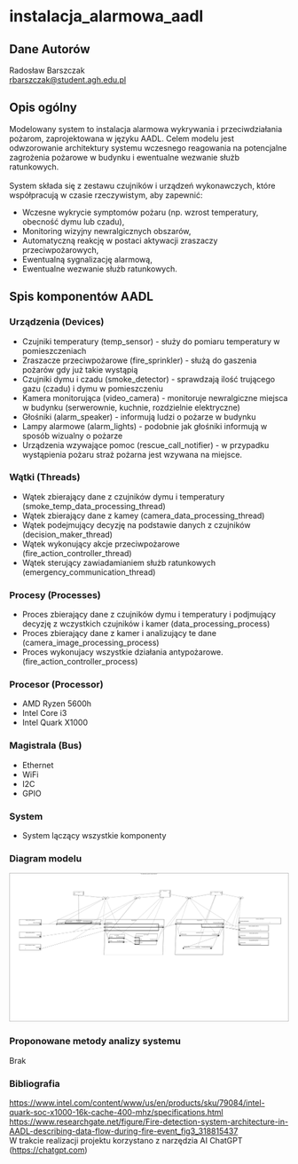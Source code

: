 # instalacja_alarmowa_aadl

## Dane Autorów
Radosław Barszczak
<br>rbarszczak@student.agh.edu.pl


## Opis ogólny
Modelowany system to instalacja alarmowa wykrywania i przeciwdziałania pożarom, zaprojektowana w języku AADL. Celem modelu jest odwzorowanie architektury systemu wczesnego reagowania na potencjalne zagrożenia pożarowe w budynku i ewentualne wezwanie służb ratunkowych.
<br><br>System składa się z zestawu czujników i urządzeń wykonawczych, które współpracują w czasie rzeczywistym, aby zapewnić:
- Wczesne wykrycie symptomów pożaru (np. wzrost temperatury, obecność dymu lub czadu),
- Monitoring wizyjny newralgicznych obszarów,
- Automatyczną reakcję w postaci aktywacji zraszaczy przeciwpożarowych,
- Ewentualną sygnalizację alarmową,
- Ewentualne wezwanie służb ratunkowych.

## Spis komponentów AADL

### Urządzenia (Devices)
- Czujniki temperatury (temp_sensor) - służy do pomiaru temperatury w pomieszczeniach 
- Zraszacze przeciwpożarowe (fire_sprinkler) - służą do gaszenia pożarów gdy już takie wystąpią
- Czujniki dymu i czadu (smoke_detector) - sprawdzają ilość trującego gazu (czadu) i dymu w pomieszczeniu
- Kamera monitorująca (video_camera) - monitoruje newralgiczne miejsca w budynku (serwerownie, kuchnie, rozdzielnie elektryczne)
- Głośniki (alarm_speaker) - informują ludzi o pożarze w budynku
- Lampy alarmowe (alarm_lights) - podobnie jak głośniki informują w sposób wizualny o pożarze
- Urządzenia wzywające pomoc (rescue_call_notifier) - w przypadku wystąpienia pożaru straż pożarna jest wzywana na miejsce.

### Wątki (Threads)

- Wątek zbierający dane z czujników dymu i temperatury (smoke_temp_data_processing_thread)
- Wątek zbierający dane z kamey (camera_data_processing_thread)
- Wątek podejmujący decyzję na podstawie danych z czujników (decision_maker_thread)
- Wątek wykonujący akcje przeciwpożarowe (fire_action_controller_thread)
- Wątek sterujący zawiadamianiem służb ratunkowych (emergency_communication_thread)

### Procesy (Processes)

- Proces zbierający dane z czujników dymu i temperatury i podjmujący decyzję z wczystkich czujników i kamer (data_processing_process)
- Proces zbierający dane z kamer i analizujący te dane (camera_image_processing_process)
- Proces wykonujacy wszystkie działania antypożarowe. (fire_action_controller_process)
  
### Procesor (Processor)

- AMD Ryzen 5600h
- Intel Core i3
- Intel Quark X1000

### Magistrala (Bus)

- Ethernet
- WiFi
- I2C
- GPIO

### System

- System lączący wszystkie komponenty

### Diagram modelu

![Diagram systemu alarmowego](Images/instalacja_alarmowa_v2.png)

### Proponowane metody analizy systemu

Brak

### Bibliografia
https://www.intel.com/content/www/us/en/products/sku/79084/intel-quark-soc-x1000-16k-cache-400-mhz/specifications.html
https://www.researchgate.net/figure/Fire-detection-system-architecture-in-AADL-describing-data-flow-during-fire-event_fig3_318815437
<br>W trakcie realizacji projektu korzystano z narzędzia AI ChatGPT (https://chatgpt.com)
